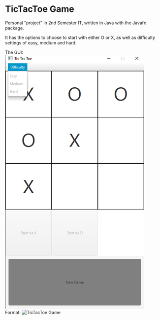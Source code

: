 # TicTacToe Game

Personal "project" in 2nd Semester IT, written in Java with the Javafx package.

It has the options to choose to start with either O or X, as well as difficulty settings of easy, medium and hard.

The GUI:
![TicTacToe Game](/Images/untitled.png)
Format: ![TicTacToe Game](url)
